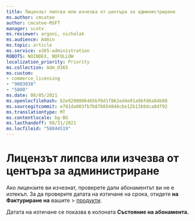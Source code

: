 ```yaml
---
title: Лицензът липсва или изчезва от центъра за администриране
ms.author: cmcatee
author: cmcatee-MSFT
manager: scotv
ms.reviewer: argani, nicholak
ms.audience: Admin
ms.topic: article
ms.service: o365-administration
ROBOTS: NOINDEX, NOFOLLOW
localization_priority: Priority
ms.collection: Adm_O365
ms.custom:
- commerce_licensing
- "9003038"
- "5800"
ms.date: 08/05/2021
ms.openlocfilehash: b2e9290806465bf0d1f862ed4e91a9bfd6a84b88
ms.sourcegitcommit: e781da003fb7b878854846cbe12b13b9dca8df92
ms.translationtype: MT
ms.contentlocale: bg-BG
ms.lasthandoff: 08/31/2021
ms.locfileid: "58844519"
---
```

# <a name="license-missing-or-disappears-from-the-admin-center"></a>Лицензът липсва или изчезва от центъра за администриране

Ако лицензите ви изчезнат, проверете дали абонаментът ви не е изтекъл. За да проверите датата на изтичане на срока, отидете **на Фактуриране на** вашите  >  [продукти](https://go.microsoft.com/fwlink/p/?linkid=842054).

Датата на изтичане се показва в колоната **Състояние на абонамента.**